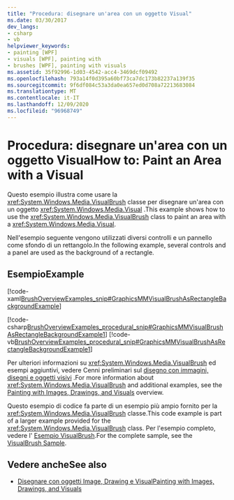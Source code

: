 ```yaml
---
title: "Procedura: disegnare un'area con un oggetto Visual"
ms.date: 03/30/2017
dev_langs:
- csharp
- vb
helpviewer_keywords:
- painting [WPF]
- visuals [WPF], painting with
- brushes [WPF], painting with visuals
ms.assetid: 35f92996-1d03-4542-acc4-3469dcf09492
ms.openlocfilehash: 793a14f0d395a60bf73ca7dc173b82237a139f35
ms.sourcegitcommit: 9f6df084c53a3da0ea657ed0d708a72213683084
ms.translationtype: MT
ms.contentlocale: it-IT
ms.lasthandoff: 12/09/2020
ms.locfileid: "96968749"
---
```

# <a name="how-to-paint-an-area-with-a-visual"></a><span data-ttu-id="c3fcb-102">Procedura: disegnare un'area con un oggetto Visual</span><span class="sxs-lookup"><span data-stu-id="c3fcb-102">How to: Paint an Area with a Visual</span></span>
<span data-ttu-id="c3fcb-103">Questo esempio illustra come usare la <xref:System.Windows.Media.VisualBrush> classe per disegnare un'area con un oggetto <xref:System.Windows.Media.Visual> .</span><span class="sxs-lookup"><span data-stu-id="c3fcb-103">This example shows how to use the <xref:System.Windows.Media.VisualBrush> class to paint an area with a <xref:System.Windows.Media.Visual>.</span></span>  
  
 <span data-ttu-id="c3fcb-104">Nell'esempio seguente vengono utilizzati diversi controlli e un pannello come sfondo di un rettangolo.</span><span class="sxs-lookup"><span data-stu-id="c3fcb-104">In the following example, several controls and a panel are used as the background of a rectangle.</span></span>  
  
## <a name="example"></a><span data-ttu-id="c3fcb-105">Esempio</span><span class="sxs-lookup"><span data-stu-id="c3fcb-105">Example</span></span>  
 [!code-xaml[BrushOverviewExamples_snip#GraphicsMMVisualBrushAsRectangleBackgroundExample](~/samples/snippets/xaml/VS_Snippets_Wpf/BrushOverviewExamples_snip/XAML/VisualBrushExample.xaml#graphicsmmvisualbrushasrectanglebackgroundexample)]  
  
 [!code-csharp[BrushOverviewExamples_procedural_snip#GraphicsMMVisualBrushAsRectangleBackgroundExample1](~/samples/snippets/csharp/VS_Snippets_Wpf/BrushOverviewExamples_procedural_snip/CSharp/VisualBrushExample.cs#graphicsmmvisualbrushasrectanglebackgroundexample1)]
 [!code-vb[BrushOverviewExamples_procedural_snip#GraphicsMMVisualBrushAsRectangleBackgroundExample1](~/samples/snippets/visualbasic/VS_Snippets_Wpf/BrushOverviewExamples_procedural_snip/visualbasic/visualbrushexample.vb#graphicsmmvisualbrushasrectanglebackgroundexample1)]  
  
 <span data-ttu-id="c3fcb-106">Per ulteriori informazioni su <xref:System.Windows.Media.VisualBrush> ed esempi aggiuntivi, vedere Cenni preliminari sul [disegno con immagini, disegni e oggetti visivi](painting-with-images-drawings-and-visuals.md) .</span><span class="sxs-lookup"><span data-stu-id="c3fcb-106">For more information about <xref:System.Windows.Media.VisualBrush> and additional examples, see the [Painting with Images, Drawings, and Visuals](painting-with-images-drawings-and-visuals.md) overview.</span></span>  
  
 <span data-ttu-id="c3fcb-107">Questo esempio di codice fa parte di un esempio più ampio fornito per la <xref:System.Windows.Media.VisualBrush> classe.</span><span class="sxs-lookup"><span data-stu-id="c3fcb-107">This code example is part of a larger example provided for the <xref:System.Windows.Media.VisualBrush> class.</span></span> <span data-ttu-id="c3fcb-108">Per l'esempio completo, vedere l' [Esempio VisualBrush](https://github.com/Microsoft/WPF-Samples/tree/master/Graphics/VisualBrush).</span><span class="sxs-lookup"><span data-stu-id="c3fcb-108">For the complete sample, see the [VisualBrush Sample](https://github.com/Microsoft/WPF-Samples/tree/master/Graphics/VisualBrush).</span></span>  
  
## <a name="see-also"></a><span data-ttu-id="c3fcb-109">Vedere anche</span><span class="sxs-lookup"><span data-stu-id="c3fcb-109">See also</span></span>

- [<span data-ttu-id="c3fcb-110">Disegnare con oggetti Image, Drawing e Visual</span><span class="sxs-lookup"><span data-stu-id="c3fcb-110">Painting with Images, Drawings, and Visuals</span></span>](painting-with-images-drawings-and-visuals.md)
